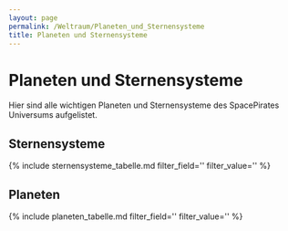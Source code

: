 ```yaml
---
layout: page
permalink: /Weltraum/Planeten_und_Sternensysteme
title: Planeten und Sternensysteme
---
```


# Planeten und Sternensysteme

Hier sind alle wichtigen Planeten und Sternensysteme des SpacePirates Universums aufgelistet.

## Sternensysteme

{% include sternensysteme_tabelle.md  filter_field='' filter_value='' %}

## Planeten

{% include planeten_tabelle.md  filter_field='' filter_value='' %}

